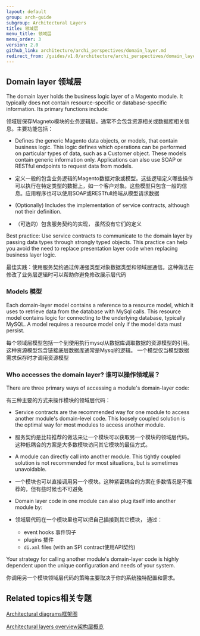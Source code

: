 ```yaml
---
layout: default
group: arch-guide
subgroup: Architectural Layers
title: 领域层
menu_title: 领域层
menu_order: 3
version: 2.0
github_link: architecture/archi_perspectives/domain_layer.md
redirect_from: /guides/v1.0/architecture/archi_perspectives/domain_layer.html
---
```




<h2>Domain layer 领域层</h2>
The domain layer holds the business logic layer of a Magento module. It typically does not contain resource-specific or database-specific information. Its primary functions include:

领域层保存Magneto模块的业务逻辑层。通常不会包含资源相关或数据库相关信息。主要功能包括：

* Defines the generic Magento data objects, or models, that contain business logic. This logic defines which operations can be performed on particular types of data, such as a Customer object. These models contain generic information only. Applications can also use SOAP or RESTful endpoints to request data from models.

* 定义一般的包含业务逻辑的Magento数据对象或模型。这些逻辑定义哪些操作可以执行在特定类型的数据上，如一个客户对象。这些模型只包含一般的信息。应用程序也可以使用SOAP或RESTfull终端从模型请求数据

* (Optionally) Includes the implementation of service contracts, although not their definition.
* （可选的）包含服务契约的实现， 虽然没有它们的定义

Best practice: Use service contracts to communicate to the domain layer by passing data types through strongly typed objects. This practice can help you avoid the need to replace presentation layer code when replacing business layer logic.

最佳实践：使用服务契约通过传递强类型对象数据类型和领域层通信。这种做法在修改了业务层逻辑时可以帮助你避免修改展示层代码


<h3>Models 模型</h3>

Each domain-layer model contains a reference to a resource model, which it uses to retrieve data from the database with MySql calls.  This resource model contains logic for connecting to the underlying database, typically MySQL. A model requires a resource model only if the model data must persist.

每个领域层模型包括一个到使用执行mysql从数据库调取数据的资源模型的引用。这种资源模型包含链接底层数据库通常是Mysql的逻辑。 一个模型仅当模型数据需求保存时才调用资源模型

<h3>Who accesses the domain layer? 谁可以操作领域层？</h3>
There are three primary ways of accessing a module's domain-layer code:

有三种主要的方式来操作模块的领域层代码：

* Service contracts are the recommended way for one module to access another module's domain-level code. This loosely coupled solution is the optimal way for most modules to access another module.
* 服务契约是比较推荐的做法来让一个模块可以获取另一个模块的领域层代码。这种低耦合的方案是大多数模块访问其它模块的最佳方式。

* A module can directly call into another module. This tightly coupled solution is not recommended for most situations, but is sometimes unavoidable.
* 一个模块也可以直接调用另一个模块。这种紧密耦合的方案在多数情况是不推荐的，但有些时候也不可避免

* Domain layer code in one module can also plug itself into another module by:
* 领域层代码在一个模块里也可以把自己插接到其它模块， 通过：

    * event hooks 事件钩子
    * plugins 插件
    * `di.xml` files (with an SPI contract使用API契约)

Your strategy for calling another module's domain-layer code is highly dependent upon the unique configuration and needs of your system.

你调用另一个模块领域层代码的策略主要取决于你的系统独特配置和需求。

<h2 id="related">Related topics相关专题</h2>
<a href="{{page.baseurl}}architecture/archi_perspectives/arch_diagrams.html">Architectural diagrams框架图</a>


<a href="{{page.baseurl}}architecture/archi_perspectives/ALayers_intro.html">Architectural layers overview架构层概览</a>
